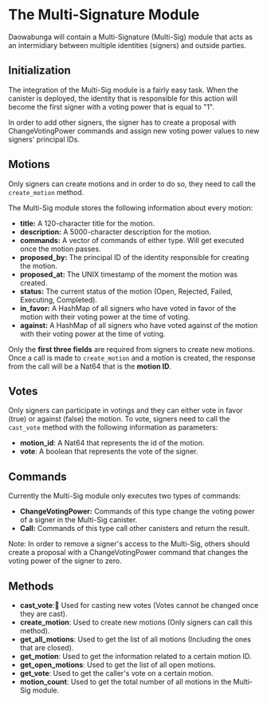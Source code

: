 # The Multi-Signature Module

Daowabunga will contain a Multi-Signature (Multi-Sig) module that acts as an intermidiary between multiple identities (signers) and outside parties.

## Initialization

The integration of the Multi-Sig module is a fairly easy task. When the canister is deployed, the identity that is responsible for
this action will become the first signer with a voting power that is equal to "1".

In order to add other signers, the signer has to create a proposal with ChangeVotingPower commands and assign new voting power values to new signers' principal IDs.

## Motions

Only signers can create motions and in order to do so, they need to call the `create_motion` method.

The Multi-Sig module stores the following information about every motion:

- **title:** A 120-character title for the motion.
- **description:** A 5000-character description for the motion.
- **commands:** A vector of commands of either type. Will get executed once the motion passes.
- **proposed_by:** The principal ID of the identity responsible for creating the motion.
- **proposed_at:** The UNIX timestamp of the moment the motion was created.
- **status:** The current status of the motion (Open, Rejected, Failed, Executing, Completed).
- **in_favor:** A HashMap of all signers who have voted in favor of the motion with their voting power at the time of voting.
- **against:** A HashMap of all signers who have voted against of the motion with their voting power at the time of voting.

Only the **first three fields** are required from signers to create new motions. Once a call is made to `create_motion` and a motion is created, the response from the call will be a Nat64 that is the **motion ID**.

## Votes

Only signers can participate in votings and they can either vote in favor (true) or against (false) the motion.
To vote, signers need to call the `cast_vote` method with the following information as parameters:

- **motion_id**: A Nat64 that represents the id of the motion.
- **vote**: A boolean that represents the vote of the signer.

## Commands

Currently the Multi-Sig module only executes two types of commands:

- **ChangeVotingPower:** Commands of this type change the voting power of a signer in the Multi-Sig canister.
- **Call:** Commands of this type call other canisters and return the result.

Note: In order to remove a signer's access to the Multi-Sig, others should create a proposal with a ChangeVotingPower command that changes the voting power of the signer to zero.

## Methods

- **cast_vote**: َUsed for casting new votes (Votes cannot be changed once they are cast).
- **create_motion**: Used to create new motions (Only signers can call this method).
- **get_all_motions**: Used to get the list of all motions (Including the ones that are closed).
- **get_motion**: Used to get the information related to a certain motion ID.
- **get_open_motions**: Used to get the list of all open motions.
- **get_vote**: Used to get the caller's vote on a certain motion.
- **motion_count**: Used to get the total number of all motions in the Multi-Sig module.

